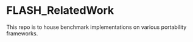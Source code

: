 # FLASH_RelatedWork
This repo is to house benchmark implementations on various portability frameworks.
